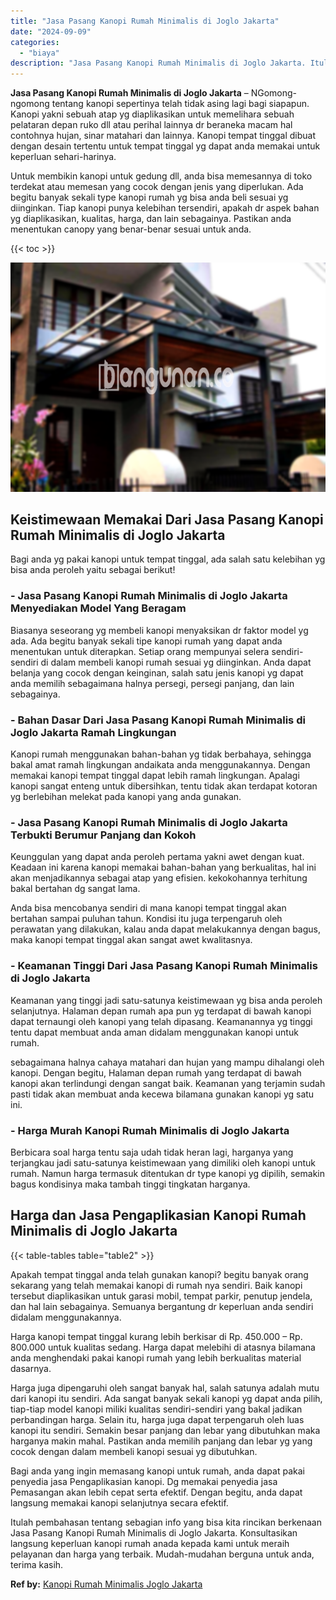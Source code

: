 ```yaml
---
title: "Jasa Pasang Kanopi Rumah Minimalis di Joglo Jakarta"
date: "2024-09-09"
categories: 
  - "biaya"
description: "Jasa Pasang Kanopi Rumah Minimalis di Joglo Jakarta. Itulah pembahasan tentang sebagian info yang bisa kita rincikan berkenaan Jasa Pasang Kanopi Rumah Minim..."
---
```


**Jasa Pasang Kanopi Rumah Minimalis di Joglo Jakarta** – NGomong-ngomong tentang kanopi sepertinya telah tidak asing lagi bagi siapapun. Kanopi yakni sebuah atap yg diaplikasikan untuk memelihara sebuah pelataran depan ruko dll atau perihal lainnya dr beraneka macam hal contohnya hujan, sinar matahari dan lainnya. Kanopi tempat tinggal dibuat dengan desain tertentu untuk tempat tinggal yg dapat anda memakai untuk keperluan sehari-harinya.

Untuk membikin kanopi untuk gedung dll, anda bisa memesannya di toko terdekat atau memesan yang cocok dengan jenis yang diperlukan. Ada begitu banyak sekali type kanopi rumah yg bisa anda beli sesuai yg diinginkan. Tiap kanopi punya kelebihan tersendiri, apakah dr aspek bahan yg diaplikasikan, kualitas, harga, dan lain sebagainya. Pastikan anda menentukan canopy yang benar-benar sesuai untuk anda.

{{< toc >}}

![Jasa Pasang Kanopi Rumah Minimalis di Joglo Jakarta](/images/harga-kanopi-minimalis-09.png)

## Keistimewaan Memakai Dari Jasa Pasang Kanopi Rumah Minimalis di Joglo Jakarta

Bagi anda yg pakai kanopi untuk tempat tinggal, ada salah satu kelebihan yg bisa anda peroleh yaitu sebagai berikut!

### \- Jasa Pasang Kanopi Rumah Minimalis di Joglo Jakarta Menyediakan Model Yang Beragam

Biasanya seseorang yg membeli kanopi menyaksikan dr faktor model yg ada. Ada begitu banyak sekali tipe kanopi rumah yang dapat anda menentukan untuk diterapkan. Setiap orang mempunyai selera sendiri-sendiri di dalam membeli kanopi rumah sesuai yg diinginkan. Anda dapat belanja yang cocok dengan keinginan, salah satu jenis kanopi yg dapat anda memilih sebagaimana halnya persegi, persegi panjang, dan lain sebagainya.

### \- Bahan Dasar Dari Jasa Pasang Kanopi Rumah Minimalis di Joglo Jakarta Ramah Lingkungan

Kanopi rumah menggunakan bahan-bahan yg tidak berbahaya, sehingga bakal amat ramah lingkungan andaikata anda menggunakannya. Dengan memakai kanopi tempat tinggal dapat lebih ramah lingkungan. Apalagi kanopi sangat enteng untuk dibersihkan, tentu tidak akan terdapat kotoran yg berlebihan melekat pada kanopi yang anda gunakan.

### \- Jasa Pasang Kanopi Rumah Minimalis di Joglo Jakarta Terbukti Berumur Panjang dan Kokoh

Keunggulan yang dapat anda peroleh pertama yakni awet dengan kuat. Keadaan ini karena kanopi memakai bahan-bahan yang berkualitas, hal ini akan menjadikannya sebagai atap yang efisien. kekokohannya terhitung bakal bertahan dg sangat lama.

Anda bisa mencobanya sendiri di mana kanopi tempat tinggal akan bertahan sampai puluhan tahun. Kondisi itu juga terpengaruh oleh perawatan yang dilakukan, kalau anda dapat melakukannya dengan bagus, maka kanopi tempat tinggal akan sangat awet kwalitasnya.

### \- Keamanan Tinggi Dari Jasa Pasang Kanopi Rumah Minimalis di Joglo Jakarta

Keamanan yang tinggi jadi satu-satunya keistimewaan yg bisa anda peroleh selanjutnya. Halaman depan rumah apa pun yg terdapat di bawah kanopi dapat ternaungi oleh kanopi yang telah dipasang. Keamanannya yg tinggi tentu dapat membuat anda aman didalam menggunakan kanopi untuk rumah.

sebagaimana halnya cahaya matahari dan hujan yang mampu dihalangi oleh kanopi. Dengan begitu, Halaman depan rumah yang terdapat di bawah kanopi akan terlindungi dengan sangat baik. Keamanan yang terjamin sudah pasti tidak akan membuat anda kecewa bilamana gunakan kanopi yg satu ini.

### \- Harga Murah Kanopi Rumah Minimalis di Joglo Jakarta

Berbicara soal harga tentu saja udah tidak heran lagi, harganya yang terjangkau jadi satu-satunya keistimewaan yang dimiliki oleh kanopi untuk rumah. Namun harga termasuk ditentukan dr type kanopi yg dipilih, semakin bagus kondisinya maka tambah tinggi tingkatan harganya.

## Harga dan Jasa Pengaplikasian Kanopi Rumah Minimalis di Joglo Jakarta

{{< table-tables table="table2" >}}

Apakah tempat tinggal anda telah gunakan kanopi? begitu banyak orang sekarang yang telah memakai kanopi di rumah nya sendiri. Baik kanopi tersebut diaplikasikan untuk garasi mobil, tempat parkir, penutup jendela, dan hal lain sebagainya. Semuanya bergantung dr keperluan anda sendiri didalam menggunakannya.

Harga kanopi tempat tinggal kurang lebih berkisar di Rp. 450.000 – Rp. 800.000 untuk kualitas sedang. Harga dapat melebihi di atasnya bilamana anda menghendaki pakai kanopi rumah yang lebih berkualitas material dasarnya.

Harga juga dipengaruhi oleh sangat banyak hal, salah satunya adalah mutu dari kanopi itu sendiri. Ada sangat banyak sekali kanopi yg dapat anda pilih, tiap-tiap model kanopi miliki kualitas sendiri-sendiri yang bakal jadikan perbandingan harga. Selain itu, harga juga dapat terpengaruh oleh luas kanopi itu sendiri. Semakin besar panjang dan lebar yang dibutuhkan maka harganya makin mahal. Pastikan anda memilih panjang dan lebar yg yang cocok dengan dalam membeli kanopi sesuai yg dibutuhkan.

Bagi anda yang ingin memasang kanopi untuk rumah, anda dapat pakai penyedia jasa Pengaplikasian kanopi. Dg memakai penyedia jasa Pemasangan akan lebih cepat serta efektif. Dengan begitu, anda dapat langsung memakai kanopi selanjutnya secara efektif.

Itulah pembahasan tentang sebagian info yang bisa kita rincikan berkenaan Jasa Pasang Kanopi Rumah Minimalis di Joglo Jakarta. Konsultasikan langsung keperluan kanopi rumah anada kepada kami untuk meraih pelayanan dan harga yang terbaik. Mudah-mudahan berguna untuk anda, terima kasih.

**Ref by:**  [Kanopi Rumah Minimalis Joglo Jakarta](https://id.wikipedia.org/wiki/Kanopi)
